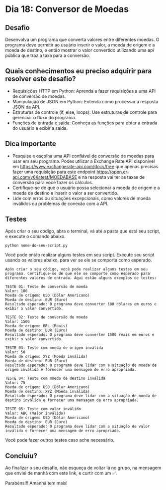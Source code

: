 # Dia 18: Conversor de Moedas

## Desafio
Desenvolva um programa que converta valores entre diferentes moedas. O programa deve permitir ao usuário inserir o valor, a moeda de origem e a moeda de destino, e então mostrar o valor convertido utilizando uma api pública que traz a taxa para a conversão.

## Quais conhecimentos eu preciso adquirir para resolver este desafio?
- Requisições HTTP em Python: Aprenda a fazer requisições a uma API de conversão de moedas.
- Manipulação de JSON em Python: Entenda como processar a resposta JSON da API.
- Estruturas de controle (if, else, loops): Use estruturas de controle para gerenciar o fluxo do programa.
- Funções de entrada e saída: Conheça as funções para obter a entrada do usuário e exibir a saída.

## Dica importante
- Pesquise e escolha uma API confiável de conversão de moedas para usar em seu programa. Podes utilizar a Exchange Rate API disponível em https://www.exchangerate-api.com/docs/free que apenas precisas fazer uma requisição para este endpoint https://open.er-api.com/v6/latest/MOEDABASE e na resposta vai ter as taxas de conversão para você fazer os cálculos.
- Certifique-se de que o usuário possa selecionar a moeda de origem e a moeda de destino e inserir o valor a ser convertido.
- Lide com erros ou situações excepcionais, como valores de moeda inválidos ou problemas de conexão com a API.

## Testes

Após criar o seu código, abra o terminal, vá até a pasta que está seu script, e execute o comando abaixo.

```
python nome-do-seu-script.py
```

Você pode então realizar alguns testes em seu script. Execute seu script usando os valores abaixo, para ver se ele se comporta como esperado.

```
Após criar o seu código, você pode realizar alguns testes em seu programa. Certifique-se de que ele se comporte como esperado para diferentes valores de entrada. Aqui estão alguns exemplos de testes:

TESTE 01: Teste de conversão de moeda
Valor: 100
Moeda de origem: USD (Dólar Americano)
Moeda de destino: EUR (Euro)
Resultado esperado: O programa deve converter 100 dólares em euros e exibir o valor convertido.

TESTE 02: Teste de conversão de moeda
Valor: 1500
Moeda de origem: BRL (Reais)
Moeda de destino: EUR (Euro)
Resultado esperado: O programa deve converter 1500 reais em euros e exibir o valor convertido.

TESTE 03: Teste com moeda de origem inválida
Valor: 50
Moeda de origem: XYZ (Moeda inválida)
Moeda de destino: EUR (Euro)
Resultado esperado: O programa deve lidar com a situação de moeda de origem inválida e fornecer uma mensagem de erro apropriada.

TESTE 04: Teste com moeda de destino inválida
Valor: 75
Moeda de origem: USD (Dólar Americano)
Moeda de destino: XYZ (Moeda inválida)
Resultado esperado: O programa deve lidar com a situação de moeda de destino inválida e fornecer uma mensagem de erro apropriada.

TESTE 05: Teste com valor inválido
Valor: ABC (Valor inválido)
Moeda de origem: USD (Dólar Americano)
Moeda de destino: EUR (Euro)
Resultado esperado: O programa deve lidar com a situação de valor inválido e fornecer uma mensagem de erro apropriada.
```

Você pode fazer outros testes caso ache necessário.

## Concluiu?

Ao finalizar o seu desafio, não esqueça de voltar lá no grupo, na mensagem que enviei de manhã com este link, e curtir com um ✅.

Parabéns!!! Amanhã tem mais! 